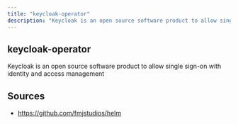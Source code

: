 ```yaml
---
title: "keycloak-operator"
description: "Keycloak is an open source software product to allow single sign-on with identity and access management"
---
```


## keycloak-operator

Keycloak is an open source software product to allow single sign-on with identity and access management

## Sources

- https://github.com/fmjstudios/helm
